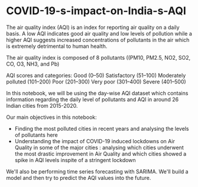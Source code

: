 # COVID-19-s-impact-on-India-s-AQI
The air quality index (AQI) is an index for reporting air quality on a daily basis. A low AQI indicates good air quality and low levels of pollution while a higher AQI suggests increased concentrations of pollutants in the air which is extremely detrimental to human health.

The air quality index is composed of 8 pollutants ((PM10, PM2.5, NO2, SO2, CO, O3, NH3, and Pb)

AQI scores and categories:
Good (0–50)
Satisfactory (51–100)
Moderately polluted (101–200)
Poor (201–300)
Very poor (301–400)
Severe (401–500)

In this notebook, we will be using the day-wise AQI dataset which contains information regarding the daily level of pollutants and AQI in around 26 Indian cities from 2015-2020.

Our main objectives in this notebook:

* Finding the most polluted cities in recent years and analysing the levels of pollutants here
* Understanding the impact of COVID-19 induced lockdowns on Air Quality in some of the major cities : analysing which cities underwent the most drastic improvement in Air Quality and which cities showed a spike in AQI levels inspite of a stringent lockdown

We'll also be performing time series forecasting with SARIMA. We'll build a model and then try to predict the AQI values into the future.

